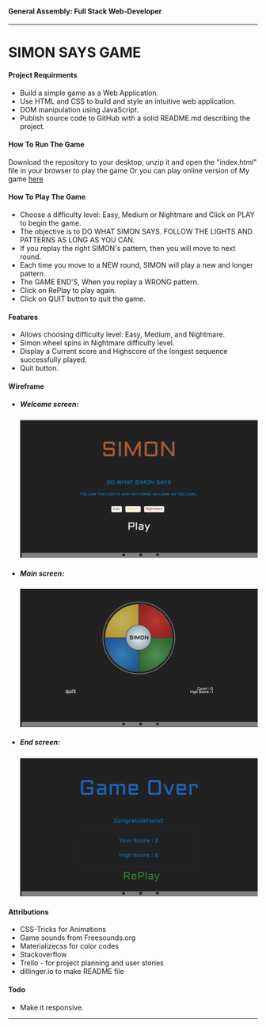 #### General Assembly: Full Stack Web-Developer
---
# SIMON SAYS GAME

#### Project Requirments
* Build a simple game as a Web Application.
* Use HTML and CSS to build and style an intuitive web application.
* DOM manipulation using JavaScript.
* Publish source code to GitHub with a solid README.md describing the project.

#### How To Run The Game
Download the repository to your desktop, unzip it and open the "index.html" file in your browser to play the game Or you can play online version of My game [here](http://simon-says-game-lanchana.bitballoon.com/)

#### How To Play The Game
* Choose a difficulty level: Easy, Medium or Nightmare and Click on PLAY to begin the game.
* The objective is to DO WHAT SIMON SAYS. FOLLOW THE LIGHTS AND PATTERNS AS LONG AS YOU CAN.
* If you replay the right SIMON's pattern, then you will move to next round.
* Each time you move to a NEW round, SIMON will play a new and longer pattern.
* The GAME END'S, When you replay a WRONG pattern.
* Click on RePlay to play again.
* Click on QUIT button to quit the game.

#### Features
* Allows choosing difficulty level: Easy, Medium, and Nightmare.
* Simon wheel spins in Nightmare difficulty level.
* Display a Current score and Highscore of the longest sequence successfully played.
* Quit button.

#### Wireframe
* ##### Welcome screen:

    ![alt tag](https://raw.githubusercontent.com/lanchana/simon/master/images/welcomeScreen.png)
* ##### Main screen:

    ![alt tag](https://raw.githubusercontent.com/lanchana/simon/master/images/mainScreen.png)
* ##### End screen:

    ![alt tag](https://raw.githubusercontent.com/lanchana/simon/master/images/endScreen.png)

#### Attributions
* CSS-Tricks for Animations
* Game sounds from Freesounds.org
* Materializecss for color codes
* Stackoverflow
* Trello - for project planning and user stories
* dillinger.io to make README file

#### Todo
* Make it responsive.

---


